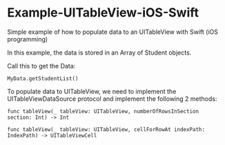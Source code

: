 # Example-UITableView-iOS-Swift
Simple example of how to populate data to an UITableView with Swift (iOS programming)

In this example, the data is stored in an Array of Student objects.

Call this to get the Data:
```
MyData.getStudentList()
```
To populate data to UITableView, we need to implement the UITableViewDataSource protocol and implement the following 2 methods:
```
func tableView(_ tableView: UITableView, numberOfRowsInSection section: Int) -> Int

func tableView(_ tableView: UITableView, cellForRowAt indexPath: IndexPath) -> UITableViewCell
```
